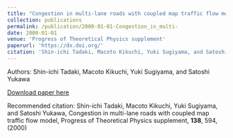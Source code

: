 ```yaml
---
title: "Congestion in multi-lane roads with coupled map traffic flow model"
collection: publications
permalink: /publication/2000-01-01-Congestion_in_multi-
date: 2000-01-01
venue: 'Progress of Theoretical Physics supplement'
paperurl: 'https://dx.doi.org/'
citation: 'Shin-ichi Tadaki, Macoto Kikuchi, Yuki Sugiyama, and Satoshi Yukawa, Congestion in multi-lane roads with coupled map traffic flow model, Progress of Theoretical Physics supplement, <b>138</b>, 594, (2000)'
---
```


Authors: Shin-ichi Tadaki, Macoto Kikuchi, Yuki Sugiyama, and Satoshi Yukawa


<a href='https://dx.doi.org/'>Download paper here</a>

Recommended citation: Shin-ichi Tadaki, Macoto Kikuchi, Yuki Sugiyama, and Satoshi Yukawa, Congestion in multi-lane roads with coupled map traffic flow model, Progress of Theoretical Physics supplement, <b>138</b>, 594, (2000)